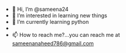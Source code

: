 - 👋 Hi, I’m @sameena24
- 👀 I’m interested in learning new things
- 🌱 I’m currently learning python
-
- 📫 How to reach me?...you can reach me at sameenanaheed786@gmail.com 


<!---
sameena24/sameena24 is a ✨ special ✨ repository because its `README.md` (this file) appears on your GitHub profile.
You can click the Preview link to take a look at your changes.
--->
